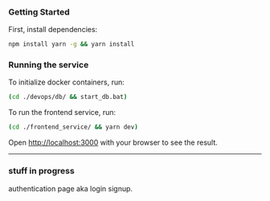 ### Getting Started

First, install dependencies:

```bash
npm install yarn -g && yarn install
```

### Running the service

To initialize docker containers, run:
```bash
(cd ./devops/db/ && start_db.bat)
```
To run the frontend service, run:
```bash
(cd ./frontend_service/ && yarn dev)
```
Open [http://localhost:3000](http://localhost:3000) with your browser to see the result.

---

### stuff in progress

authentication page aka login signup.